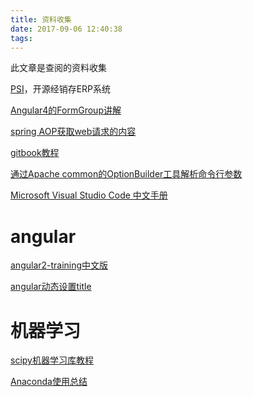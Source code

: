 ```yaml
---
title: 资料收集
date: 2017-09-06 12:40:38
tags:
---
```


此文章是查阅的资料收集

<!--more-->

[PSI](https://git.oschina.net/crm8000/PSI)，开源经销存ERP系统

[Angular4的FormGroup讲解](http://www.concretepage.com/angular-2/angular-2-formgroup-example)

[spring AOP获取web请求的内容](http://blog.csdn.net/jiaobuchong/article/details/50420379)

[gitbook教程](http://www.chengweiyang.cn/gitbook/introduction/README.html)

[通过Apache common的OptionBuilder工具解析命令行参数](https://my.oschina.net/jlusfwjlu/blog/646894)

[Microsoft Visual Studio Code 中文手册](https://www.gitbook.com/book/jeasonstudio/vscode-cn-doc/details)

# angular
[angular2-training中文版](https://www.gitbook.com/book/zhangchen915/angular2-training/details)

[angular动态设置title](https://toddmotto.com/dynamic-page-titles-angular-2-router-events)

# 机器学习

[scipy机器学习库教程](https://wizardforcel.gitbooks.io/scipy-lecture-notes/content/)

[Anaconda使用总结](http://www.jianshu.com/p/2f3be7781451)